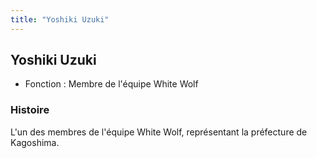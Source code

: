 ```yaml
---
title: "Yoshiki Uzuki"
---
```


Yoshiki Uzuki
-------------





* Fonction : Membre de l'équipe White Wolf


### Histoire


L'un des membres de l'équipe White Wolf, représentant la préfecture de Kagoshima.


